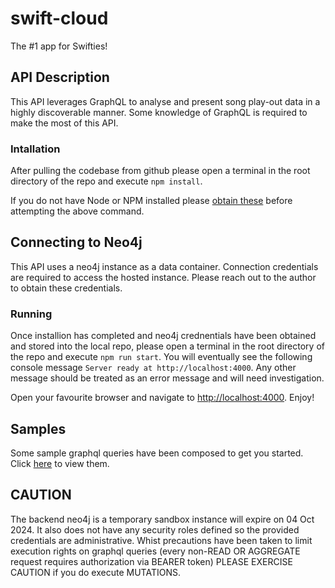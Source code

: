 # swift-cloud
The #1 app for Swifties!

## API Description
This API leverages GraphQL to analyse and present song play-out data in a highly discoverable manner. Some knowledge of GraphQL is required to make the most of this API.

### Intallation
After pulling the codebase from github please open a terminal in the root directory of the repo and execute
`npm install`.

If you do not have Node or NPM installed please [obtain these]('https://docs.npmjs.com/downloading-and-installing-node-js-and-npm') before attempting the above command.

## Connecting to Neo4j
This API uses a neo4j instance as a data container. Connection credentials are required to access the hosted instance. Please reach out to the author to obtain these credentials.

### Running
Once installion has completed and neo4j crednentials have been obtained and stored into the local repo, please open a terminal in the root directory of the repo and execute `npm run start`. You will eventually see the following console message `Server ready at http://localhost:4000`.
Any other message should be treated as an error message and will need investigation.

Open your favourite browser and navigate to <http://localhost:4000>. Enjoy!

## Samples
Some sample graphql queries have been composed to get you started. Click [here](SAMPLES.md) to view them.

## CAUTION
The backend neo4j is a temporary sandbox instance will expire on 04 Oct 2024. It also does not have any security roles defined so the provided credentials are administrative. Whist precautions have been taken to limit execution rights on graphql queries (every non-READ OR AGGREGATE request requires authorization via BEARER token) PLEASE EXERCISE CAUTION if you do execute MUTATIONS.